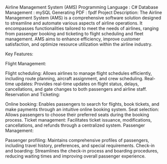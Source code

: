 Airline Management System (AMS)
Programming Language : C#
Database Management : mySQL
Generating PDF : fpdf
Project Description: The Airline Management System (AMS) is a comprehensive software solution designed to streamline and automate various aspects of airline operations. It encompasses functionalities tailored to meet the needs of airlines, ranging from passenger booking and ticketing to flight scheduling and fleet management. AMS aims to enhance efficiency, improve customer satisfaction, and optimize resource utilization within the airline industry.

Key Features:

Flight Management:

Flight scheduling: Allows airlines to manage flight schedules efficiently, including route planning, aircraft assignment, and crew scheduling.
Real-time updates: Provides real-time updates on flight status, delays, cancellations, and gate changes to both passengers and airline staff.
Reservation and Ticketing:

Online booking: Enables passengers to search for flights, book tickets, and make payments through an intuitive online booking system.
Seat selection: Allows passengers to choose their preferred seats during the booking process.
Ticket management: Facilitates ticket issuance, modifications, cancellations, and refunds through a centralized system.
Passenger Management:

Passenger profiling: Maintains comprehensive profiles of passengers, including travel history, preferences, and special requirements.
Check-in and boarding: Streamlines the check-in process and boarding procedures, reducing waiting times and improving overall passenger experience.
